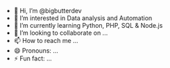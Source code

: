 - 👋 Hi, I’m @bigbutterdev
- 👀 I’m interested in Data analysis and Automation
- 🌱 I’m currently learning Python, PHP, SQL & Node.js
- 💞️ I’m looking to collaborate on ...
- 📫 How to reach me ...
- 😄 Pronouns: ...
- ⚡ Fun fact: ...

<!---
bigbutterdev/bigbutterdev is a ✨ special ✨ repository because its `README.md` (this file) appears on your GitHub profile.
You can click the Preview link to take a look at your changes.
--->
